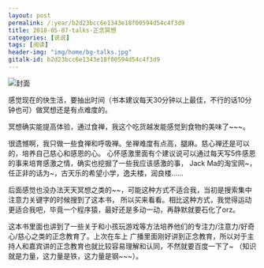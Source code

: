 ```yaml
---
layout: post
permalink: /:year/b2d23bcc6e1343e18f00594d54c4f3d9
title: 2018-05-07-talks-正念冥想
categories: [说说]
tags: [阅读]
header-img: "img/home/bg-talks.jpg"
gitalk-id: b2d23bcc6e1343e18f00594d54c4f3d9
---
```


![封面](http://image.linxingyang.net/image/T-talks/image/2018/books/znmx.jpg)


感觉现在的快生活，要抽出时间（书本建议每天30分钟以上最佳，不行的话10分钟也可）做冥想还是有点难度的。

冥想确实能提高体验，通过食禅，我这个吃货越发能感觉到食物的美味了~~~。

很遗憾啊，我只做一些食禅和呼吸禅。坐禅难度有点高，腿麻。慈心禅还是可以的，培养自己慈心和感恩的心。
心怀感激里面有个建议说可以通过每天写5件感恩的事来培育感激之情，确实也挖掘了一些我应该感激的事，
Jack Ma的淘宝网~，任正非的话为~，古天乐的希望小学，逸夫楼，润良楼......


后面感觉也没办法天天冥想之类的~~，可能这种方式不适合我，当初是搜索集中注意力关键字的时候搜到了这本书，
所以买来看看。相比这种方式，我觉得运动更适合我吧，毕竟一个程序猿，最好还是多动一动，再静默就要石化了orz。


这本书里面也讲到了一些关于和小孩玩游戏等方法培养他们的专注力/注意力/好奇心/慈心之类的正念教育了。上次在车上
广播里面刚好讲到正念教育，所以对于主持人和嘉宾讲的正念教育也就比较容易理解和认同，不然就要百度一下了~
（知识就是力量，这力量是铁，这力量是钢~~~）。



